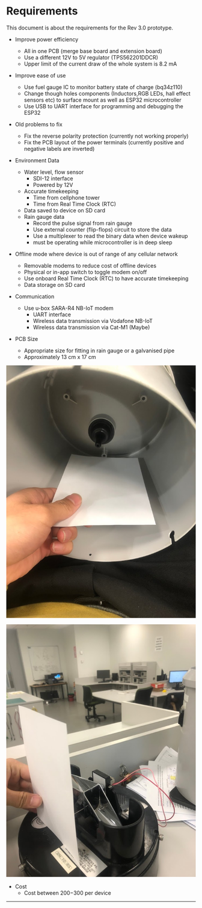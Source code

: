 # Requirements

This document is about the requirements for the Rev 3.0 prototype.

- Improve power efficiency

  - All in one PCB (merge base board and extension board)
  - Use a different 12V to 5V regulator (TPS562201DDCR)
  - Upper limit of the current draw of the whole system is 8.2 mA

- Improve ease of use

  - Use fuel gauge IC to monitor battery state of charge (bq34z110)
  - Change though holes components (Inductors,RGB LEDs, hall effect sensors etc) to surface mount as well as ESP32 microcontroller
  - Use USB to UART interface for programming and debugging the ESP32

- Old problems to fix

  - Fix the reverse polarity protection (currently not working properly)
  - Fix the PCB layout of the power terminals (currently positive and negative labels are inverted)

- Environment Data

  - Water level, flow sensor
    - SDI-12 interface
    - Powered by 12V
  - Accurate timekeeping
    - Time from cellphone tower
    - Time from Real Time Clock (RTC)
  - Data saved to device on SD card
  - Rain gauge data
    - Record the pulse signal from rain gauge
    - Use external counter (flip-flops) circuit to store the data
    - Use a multiplexer to read the binary data when device wakeup
    - must be operating while microcontroller is in deep sleep

- Offline mode where device is out of range of any cellular network

  - Removable modems to reduce cost of offline devices
  - Physical or in-app switch to toggle modem on/off
  - Use onboard Real Time Clock (RTC) to have accurate timekeeping
  - Data storage on SD card

- Communication

  - Use u-box SARA-R4 NB-IoT modem
    - UART interface
    - Wireless data transmission via Vodafone NB-IoT
    - Wireless data transmission via Cat-M1 (Maybe)

- PCB Size

  - Appropriate size for fitting in rain gauge or a galvanised pipe
  - Approximately 13 cm x 17 cm

![Raingauge inside view](figures/inside_raingauge.jpg)

![Raingauge base view](figures/base_raingauge.jpg)

- Cost
  - Cost between $200-$300 per device

---
